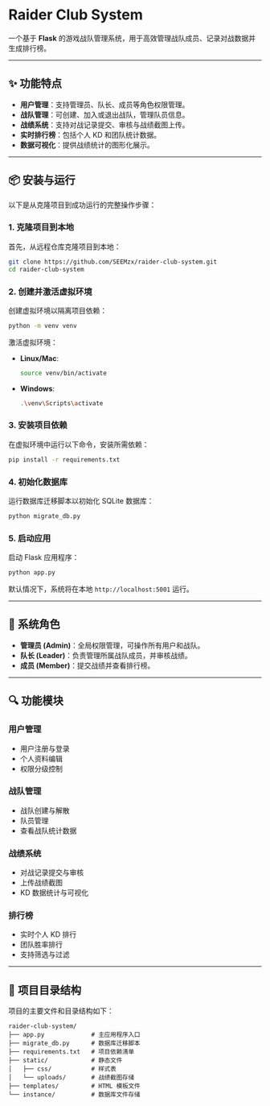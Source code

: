 # Raider Club System

一个基于 **Flask** 的游戏战队管理系统，用于高效管理战队成员、记录对战数据并生成排行榜。

---

## ✨ 功能特点

- **用户管理**：支持管理员、队长、成员等角色权限管理。
- **战队管理**：可创建、加入或退出战队，管理队员信息。
- **战绩系统**：支持对战记录提交、审核与战绩截图上传。
- **实时排行榜**：包括个人 KD 和团队统计数据。
- **数据可视化**：提供战绩统计的图形化展示。

---

## 📦 安装与运行

以下是从克隆项目到成功运行的完整操作步骤：

### 1. 克隆项目到本地
首先，从远程仓库克隆项目到本地：
```bash
git clone https://github.com/SEEMzx/raider-club-system.git
cd raider-club-system
```

### 2. 创建并激活虚拟环境
创建虚拟环境以隔离项目依赖：
```bash
python -m venv venv
```

激活虚拟环境：
- **Linux/Mac**:
  ```bash
  source venv/bin/activate
  ```
- **Windows**:
  ```bash
  .\venv\Scripts\activate
  ```

### 3. 安装项目依赖
在虚拟环境中运行以下命令，安装所需依赖：
```bash
pip install -r requirements.txt
```

### 4. 初始化数据库
运行数据库迁移脚本以初始化 SQLite 数据库：
```bash
python migrate_db.py
```

### 5. 启动应用
启动 Flask 应用程序：
```bash
python app.py
```

默认情况下，系统将在本地 `http://localhost:5001` 运行。

---

## 👥 系统角色

- **管理员 (Admin)**：全局权限管理，可操作所有用户和战队。
- **队长 (Leader)**：负责管理所属战队成员，并审核战绩。
- **成员 (Member)**：提交战绩并查看排行榜。

---

## 🔍 功能模块

### 用户管理
- 用户注册与登录
- 个人资料编辑
- 权限分级控制

### 战队管理
- 战队创建与解散
- 队员管理
- 查看战队统计数据

### 战绩系统
- 对战记录提交与审核
- 上传战绩截图
- KD 数据统计与可视化

### 排行榜
- 实时个人 KD 排行
- 团队胜率排行
- 支持筛选与过滤

---

## 📁 项目目录结构

项目的主要文件和目录结构如下：

```plaintext
raider-club-system/
├── app.py             # 主应用程序入口
├── migrate_db.py      # 数据库迁移脚本
├── requirements.txt   # 项目依赖清单
├── static/            # 静态文件
│   ├── css/           # 样式表
│   └── uploads/       # 战绩截图存储
├── templates/         # HTML 模板文件
└── instance/          # 数据库文件存储
```

